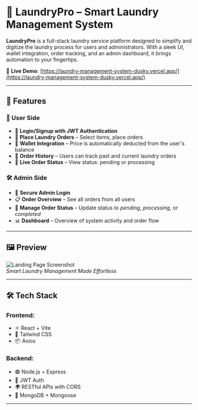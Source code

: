 # 🧺 LaundryPro – Smart Laundry Management System

**LaundryPro** is a full-stack laundry service platform designed to simplify and digitize the laundry process for users and administrators. With a sleek UI, wallet integration, order tracking, and an admin dashboard, it brings automation to your fingertips.

🔗 **Live Demo**: [https://laundry-management-system-dusky.vercel.app/](https://laundry-management-system-dusky.vercel.app/)

---

## 🚀 Features

### 👤 User Side
- 🔐 **Login/Signup with JWT Authentication**
- 🧺 **Place Laundry Orders** – Select items, place orders
- 💸 **Wallet Integration** – Price is automatically deducted from the user's balance
- 📄 **Order History** – Users can track past and current laundry orders
- 🔄 **Live Order Status** – View status: pending or processing

### 🛠️ Admin Side
- 🔐 **Secure Admin Login**
- 📋 **Order Overview** – See all orders from all users
- 🔄 **Manage Order Status** – Update status to *pending*, *processing*, or *completed*
- 📊 **Dashboard** – Overview of system activity and order flow

---

## 🖼️ Preview

![Landing Page Screenshot](https://i.ibb.co/pg8JfPs/Screenshot-2025-07-07-132539.png)  
*Smart Laundry Management Made Effortless*

---

## 🛠️ Tech Stack

### Frontend:
- ⚛️ React + Vite
- 💨 Tailwind CSS
- 📦 Axios

### Backend:
- 🟢 Node.js + Express
- 🔐 JWT Auth
- 🌍 RESTful APIs with CORS
- 🧠 MongoDB + Mongoose

---
